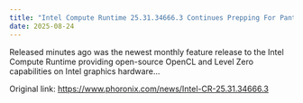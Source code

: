 ```yaml
---
title: "Intel Compute Runtime 25.31.34666.3 Continues Prepping For Panther Lake"
date: 2025-08-24
---
```


Released minutes ago was the newest monthly feature release to the Intel Compute Runtime providing open-source OpenCL and Level Zero capabilities on Intel graphics hardware...

Original link: https://www.phoronix.com/news/Intel-CR-25.31.34666.3